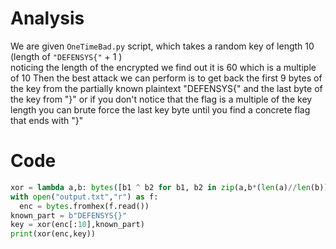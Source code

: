 #  Analysis
We are given `OneTimeBad.py` script, which takes a random key of length 10 (length of `"DEFENSYS{"`  + 1 )  
noticing the length of the encrypted we find out it is 60 which is a multiple of 10 
Then the best attack we can perform is to get back the first 9 bytes of the key from the partially known plaintext  "DEFENSYS{" and the last byte of the key from "}"
or if you don't notice that the flag is a multiple of the key length you can brute force the last key byte until you find a concrete flag that ends with "}"

# Code
```py
xor = lambda a,b: bytes([b1 ^ b2 for b1, b2 in zip(a,b*(len(a)//len(b)))])
with open("output.txt","r") as f:
  enc = bytes.fromhex(f.read())
known_part = b"DEFENSYS{}"
key = xor(enc[:10],known_part)
print(xor(enc,key))
```
